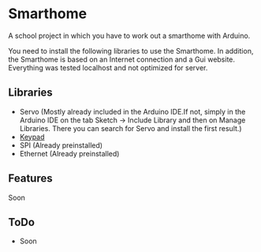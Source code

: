 # Smarthome

A school project in which you have to work out a smarthome with Arduino.

You need to install the following libraries to use the Smarthome. In addition, the Smarthome is based on an Internet connection and a Gui website. Everything was tested localhost and not optimized for server.

## Libraries

- Servo (Mostly already included in the Arduino IDE.If not, simply in the Arduino IDE on the tab Sketch -> Include Library and then on Manage Libraries. There you can search for Servo and install the first result.)
- [Keypad](https://www.arduinolibraries.info/libraries/keypad)
- SPI (Already preinstalled)
- Ethernet (Already preinstalled)

## Features

Soon

## ToDo

- Soon
